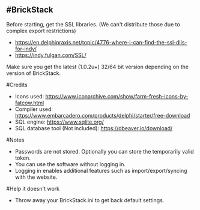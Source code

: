 #BrickStack
----
Before starting, get the SSL libraries. (We can't distribute those due to complex export restrictions)

* https://en.delphipraxis.net/topic/4776-where-i-can-find-the-ssl-dlls-for-indy/
* https://indy.fulgan.com/SSL/

Make sure you get the latest (1.0.2u+) 32/64 bit version depending on the version of BrickStack.

#Credits

* Icons used: https://www.iconarchive.com/show/farm-fresh-icons-by-fatcow.html
* Compiler used: https://www.embarcadero.com/products/delphi/starter/free-download
* SQL engine: https://www.sqlite.org/
* SQL database tool (Not included): https://dbeaver.io/download/ 

#Notes

* Passwords are not stored. Optionally you can store the temporarily valid token.
* You can use the software without logging in.
* Logging in enables additional features such as import/export/syncing with the website.

#Help it doesn't work

* Throw away your BrickStack.ini to get back default settings.